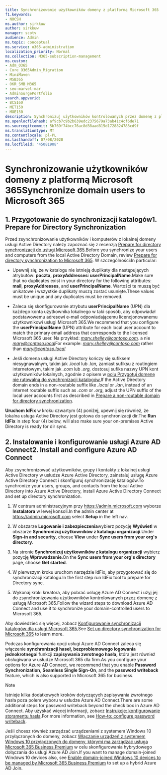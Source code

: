 ```yaml
---
title: Synchronizowanie użytkowników domeny z platformą Microsoft 365
f1.keywords:
- NOCSH
ms.author: sirkkuw
author: sirkkuw
manager: scotv
audience: Admin
ms.topic: conceptual
ms.service: o365-administration
localization_priority: Normal
ms.collection: M365-subscription-management
ms.custom:
- Adm_O365
- Core_O365Admin_Migration
- MiniMaven
- MSB365
- OKR_SMB_M365
- seo-marvel-mar
- AdminSurgePortfolio
search.appverid:
- BCS160
- MET150
- MOE150
description: Synchronizuj użytkowników kontrolowanych przez domenę z platformą Microsoft 365 dla firm.
ms.openlocfilehash: af9cb7c9b2b639edc2375679a73ab41c4cf6de71
ms.sourcegitcommit: 5b769f74bcc76ac8d38aad815d1728824783cd9f
ms.translationtype: MT
ms.contentlocale: pl-PL
ms.lasthandoff: 07/08/2020
ms.locfileid: "45081908"
---
```

# <a name="synchronize-domain-users-to-microsoft-365"></a><span data-ttu-id="48e96-103">Synchronizowanie użytkowników domeny z platformą Microsoft 365</span><span class="sxs-lookup"><span data-stu-id="48e96-103">Synchronize domain users to Microsoft 365</span></span>

## <a name="1-prepare-for-directory-synchronization"></a><span data-ttu-id="48e96-104">1. Przygotowanie do synchronizacji katalogów</span><span class="sxs-lookup"><span data-stu-id="48e96-104">1. Prepare for Directory Synchronization</span></span> 

<span data-ttu-id="48e96-105">Przed zsynchronizowanie użytkowników i komputerów z lokalnej domeny usługi Active Directory należy zapoznać się z recenzją [Prepare for directory synchronizacji do usługi Microsoft 365](https://docs.microsoft.com/office365/enterprise/prepare-for-directory-synchronization).</span><span class="sxs-lookup"><span data-stu-id="48e96-105">Before you synchronize your users and computers from the local Active Directory Domain, review [Prepare for directory synchronization to Microsoft 365](https://docs.microsoft.com/office365/enterprise/prepare-for-directory-synchronization).</span></span> <span data-ttu-id="48e96-106">W szczególności:</span><span class="sxs-lookup"><span data-stu-id="48e96-106">In particular:</span></span>

   - <span data-ttu-id="48e96-107">Upewnij się, że w katalogu nie istnieją duplikaty dla następujących atrybutów: **poczta,** **proxyAddresses**i **userPrincipalName**.</span><span class="sxs-lookup"><span data-stu-id="48e96-107">Make sure that no duplicates exist in your directory for the following attributes: **mail**, **proxyAddresses**, and **userPrincipalName**.</span></span> <span data-ttu-id="48e96-108">Wartości te muszą być unikatowe i wszystkie duplikaty muszą zostać usunięte.</span><span class="sxs-lookup"><span data-stu-id="48e96-108">These values must be unique and any duplicates must be removed.</span></span>
   
   - <span data-ttu-id="48e96-109">Zaleca się skonfigurowanie atrybutu **userPrincipalName** (UPN) dla każdego konta użytkownika lokalnego w taki sposób, aby odpowiadał podstawowemu adresowi e-mail odpowiadającemu licencjonowanemu użytkownikowi usługi Microsoft 365.</span><span class="sxs-lookup"><span data-stu-id="48e96-109">We recommend that you configure the **userPrincipalName** (UPN) attribute for each local user account to match the primary email address that corresponds to the licensed Microsoft 365 user.</span></span> <span data-ttu-id="48e96-110">Na przykład: *mary.shelley@contoso.com,* a nie *mary@contoso.local*</span><span class="sxs-lookup"><span data-stu-id="48e96-110">For example: *mary.shelley@contoso.com* rather than *mary@contoso.local*</span></span>
   
   - <span data-ttu-id="48e96-111">Jeśli domena usługi Active Directory kończy się sufiksem niesygnawalnym, takim jak *.local* lub *.lan,* zamiast sufiksu z routingiem internetowym, takim jak *.com* lub *.org,* dostosuj sufiks nazwy UPN kont użytkowników lokalnych, zgodnie z opisem w [polu Przygotuj domenę nie rutowalną do synchronizacji katalogów.](https://docs.microsoft.com/office365/enterprise/prepare-a-non-routable-domain-for-directory-synchronization)</span><span class="sxs-lookup"><span data-stu-id="48e96-111">If the Active Directory domain ends in a non-routable suffix like *.local* or *.lan*, instead of an internet routable suffix such as *.com* or *.org*, adjust the UPN suffix of the local user accounts first as described in [Prepare a non-routable domain for directory synchronization](https://docs.microsoft.com/office365/enterprise/prepare-a-non-routable-domain-for-directory-synchronization).</span></span> 

<span data-ttu-id="48e96-112">**Uruchom IdFix** w kroku czwartym (4) poniżej, upewnij się również, że lokalna usługa Active Directory jest gotowa do synchronizacji dir.</span><span class="sxs-lookup"><span data-stu-id="48e96-112">The **Run IdFix** in step four (4) below, will also make sure your on-premises Active Directory is ready for dir sync.</span></span>

## <a name="2-install-and-configure-azure-ad-connect"></a><span data-ttu-id="48e96-113">2. Instalowanie i konfigurowanie usługi Azure AD Connect</span><span class="sxs-lookup"><span data-stu-id="48e96-113">2. Install and configure Azure AD Connect</span></span>

<span data-ttu-id="48e96-114">Aby zsynchronizować użytkowników, grupy i kontakty z lokalnej usługi Active Directory w usłudze Azure Active Directory, zainstaluj usługę Azure Active Directory Connect i skonfiguruj synchronizację katalogów.</span><span class="sxs-lookup"><span data-stu-id="48e96-114">To synchronize your users, groups, and contacts from the local Active Directory into Azure Active Directory, install Azure Active Directory Connect and set up directory synchronization.</span></span> 

 1. <span data-ttu-id="48e96-115">W centrum administracyjnym przy <a href="https://go.microsoft.com/fwlink/p/?linkid=2024339" target="_blank">https://admin.microsoft.com</a> wyborze **Instalatora** w lewej konsoli.</span><span class="sxs-lookup"><span data-stu-id="48e96-115">In the admin center at <a href="https://go.microsoft.com/fwlink/p/?linkid=2024339" target="_blank">https://admin.microsoft.com</a> select **Setup** in the left nav.</span></span>

 2. <span data-ttu-id="48e96-116">W obszarze **Logowanie i zabezpieczenia**wybierz pozycję **Wyświetl** w obszarze **Synchronizuj użytkowników z katalogu organizacji**.</span><span class="sxs-lookup"><span data-stu-id="48e96-116">Under **Sign-in and security**, choose **View**  under **Sync users from your org's directory**.</span></span>

 3. <span data-ttu-id="48e96-117">Na stronie **Synchronizuj użytkowników z katalogu organizacji** wybierz pozycję **Wprowadzenie**.</span><span class="sxs-lookup"><span data-stu-id="48e96-117">On the **Sync users from your org's directory** page, choose **Get started**.</span></span>

 4. <span data-ttu-id="48e96-118">W pierwszym kroku uruchom narzędzie IdFix, aby przygotować się do synchronizacji katalogu.</span><span class="sxs-lookup"><span data-stu-id="48e96-118">In the first step  run IdFix tool to prepare for Directory sync.</span></span>

 5. <span data-ttu-id="48e96-119">Wykonaj kroki kreatora, aby pobrać usługę Azure AD Connect i użyj jej do zsynchronizowania użytkowników kontrolowanych przez domenę z usługą Microsoft 365.</span><span class="sxs-lookup"><span data-stu-id="48e96-119">Follow the wizard steps to download Azure AD Connect and use it to synchronize your domain-controlled users to Microsoft 365.</span></span>


<span data-ttu-id="48e96-120">Aby dowiedzieć się więcej, zobacz [Konfigurowanie synchronizacji katalogów dla usługi Microsoft 365.](https://docs.microsoft.com/office365/enterprise/set-up-directory-synchronization)</span><span class="sxs-lookup"><span data-stu-id="48e96-120">See [Set up directory synchronization for Microsoft 365](https://docs.microsoft.com/office365/enterprise/set-up-directory-synchronization) to learn more.</span></span>

<span data-ttu-id="48e96-121">Podczas konfigurowania opcji usługi Azure AD Connect zaleca się włączenie **synchronizacji haseł,** **bezproblemowego logowania jednokrotnego**i funkcji **zapisywania zwrotnego hasła,** która jest również obsługiwana w usłudze Microsoft 365 dla firm.</span><span class="sxs-lookup"><span data-stu-id="48e96-121">As you configure your options for Azure AD Connect, we recommend that you enable **Password Synchronization**, **Seamless Single Sign-On**, and the **password writeback** feature, which is also supported in Microsoft 365 for business.</span></span>

> [!NOTE]
> <span data-ttu-id="48e96-122">Istnieje kilka dodatkowych kroków dotyczących zapisywania zwrotnego hasła poza polem wyboru w usłudze Azure AD Connect.</span><span class="sxs-lookup"><span data-stu-id="48e96-122">There are some additional steps for password writeback beyond the check box in Azure AD Connect.</span></span> <span data-ttu-id="48e96-123">Aby uzyskać więcej informacji, zobacz [Instrukcje: konfigurowanie storamentu hasła](https://docs.microsoft.com/azure/active-directory/authentication/howto-sspr-writeback).</span><span class="sxs-lookup"><span data-stu-id="48e96-123">For more information, see [How-to: configure password writeback](https://docs.microsoft.com/azure/active-directory/authentication/howto-sspr-writeback).</span></span> 

<span data-ttu-id="48e96-124">Jeśli chcesz również zarządzać urządzeniami z systemem Windows 10 przyłączonych do domeny, zobacz [Włączanie urządzeń z systemem Windows 10 przyłączonych do domeny, którymi ma zarządzać usługa Microsoft 365 Business Premium](manage-windows-devices.md) w celu skonfigurowania hybrydowego dołączania do usługi Azure AD Join.</span><span class="sxs-lookup"><span data-stu-id="48e96-124">If you want to manage domain-joined Windows 10 devices also, see [Enable domain-joined Windows 10 devices to be managed by Microsoft 365 Business Premium](manage-windows-devices.md) to set up a hybrid Azure AD Join.</span></span> 